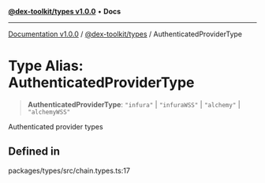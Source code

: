 [**@dex-toolkit/types v1.0.0**](../README.md) • **Docs**

***

[Documentation v1.0.0](../../../packages.md) / [@dex-toolkit/types](../README.md) / AuthenticatedProviderType

# Type Alias: AuthenticatedProviderType

> **AuthenticatedProviderType**: `"infura"` \| `"infuraWSS"` \| `"alchemy"` \| `"alchemyWSS"`

Authenticated provider types

## Defined in

packages/types/src/chain.types.ts:17
